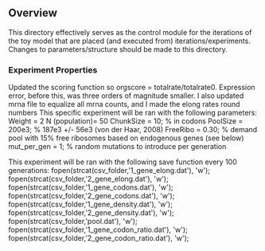## Overview
This directory effectively serves as the control module for the iterations of the toy model that are placed (and executed from) iterations/experiments. Changes to parameters/structure should be made to this directory.

### Experiment Properties
Updated the scoring function so orgscore = totalrate/totalrate0. Expression error, before this, was three orders of magnitude smaller. I also updated mrna file to equalize all mrna counts, and I made the elong rates round numbers
This specific experiment will be ran with the following parameters:
	Weight        = 2
	N (population)= 50
	ChunkSize     = 10;  % in codons
	PoolSize      = 200e3;  % 187e3 +/- 56e3 (von der Haar, 2008)
	FreeRibo      = 0.30; % demand pool with 15% free ribosomes based on endogenous genes (see below)
	mut_per_gen   = 1;  % random mutations to introduce per generation

This experiment will be ran with the following save function every 100 generations:
	fopen(strcat(csv_folder,'1_gene_elong.dat'), 'w');
	fopen(strcat(csv_folder,'2_gene_elong.dat'), 'w');
	fopen(strcat(csv_folder,'1_gene_codons.dat'), 'w');
	fopen(strcat(csv_folder,'2_gene_codons.dat'), 'w');
	fopen(strcat(csv_folder,'1_gene_density.dat'), 'w');
	fopen(strcat(csv_folder,'2_gene_density.dat'), 'w');
	fopen(strcat(csv_folder,'pool.dat'), 'w');
	fopen(strcat(csv_folder,'1_gene_codon_ratio.dat'), 'w');
	fopen(strcat(csv_folder,'2_gene_codon_ratio.dat'), 'w');
